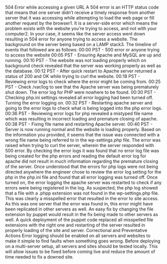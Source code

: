 504 Error while accessing a given URL
A 504 error is an HTTP status code that means that one server didn’t receive a timely response from another server that 
it was accessing while attempting to load the web page or fill another request by the browser1. 
It is a server-side error which means the problem exists with the website you’re trying to access, and not with your computer2.
In your case, it seems like the server access went down resulting in 504 error for anyone trying to access a website. 
The background on the server being based on a LAMP stack3. The timeline of events that followed are as follows:
00:00 PST - 500 error or anyone trying to access the website
00:05 PST - Ensuring Apache and MySQL are up and running.
00:10 PST - The website was not loading properly which on background check revealed that the server was working properly as well as the database.
00:12 PST - After quick restart to Apache server returned a status of 200 and OK while trying to curl the website.
00:18 PST - Reviewing error logs to check where the error might be coming from.
00:25 PST - Check /var/log to see that the Apache server was being prematurely shut down. The error log for PHP were nowhere to be found.
00:30 PST - Checking php.ini settings revealed all error logging had been turned off. Turning the error logging on.
00:32 PST - Restarting apache server and going to the error logs to check what is being logged into the php error logs.
00:36 PST - Reviewing error logs for php revealed a mistyped file name which was resulting in incorrect loading and premature closing of apache.
00:38 PST - Fixing file name and restarting Apache server.
00:40 PST - Server is now running normal and the website is loading properly.
Based on the information you provided, it seems that the issue was connected with a wrong file name being referred to in the wp-settings.php file.
The error was raised when trying to curl the server, wherein the server responded with 500 error. 
By checking the error logs it was found that no error log file was being created for the php errors and reading the default error log for
apache did not result in much information regarding the premature closing of the server. Once understood that the errors for php logs were not being directed
anywhere the engineer chose to review the error log setting for the php in the php.ini file and found that all error logging was turned off. 
Once turned on, the error logging the apache server was restarted to check if any errors were being registered in the log. As suspected, 
the php log showed that a file with a .phpp extension was not found in the wp-settings.php file. This was clearly a misspelled error that resulted in the error to 
site access. As this was one server that the error was found in, this error might have been replicated in other servers as well. An easy fix by changing the file 
extension by puppet would result in the fix being made to other servers as well. A quick deployment of the puppet code replaced all misspelled file extensions with
the right one and restarting of the server resulted in properly loading of the site and server.
Correctional and Preventative Actions
Error logging should be enabled on all servers and websites to make it simple to find faults when something goes wrong.
Before deploying on a multi-server setup, all servers and sites should be tested locally.
This will allow issues to be fixed before coming live and reduce the amount of time needed to fix a downed site.
